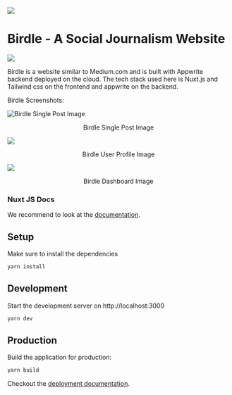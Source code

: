 <p align="left">
  <img src="https://res.cloudinary.com/sahil-patel/image/upload/v1651819288/finocrunch/appwritehack/Birdle_2_bu33c2.png">
</p>

# Birdle - A Social Journalism Website

![](https://res.cloudinary.com/sahil-patel/image/upload/v1651563658/finocrunch/appwritehack/appwritehack-image_srqpii.png)

Birdle is a website similar to Medium.com and is built with Appwrite backend deployed on the cloud. The tech stack used here is Nuxt.js and Tailwind css on the frontend and appwrite on the backend.

Birdle Screenshots:

![](https://res.cloudinary.com/sahil-patel/image/upload/v1650719814/finocrunch/appwritehack/single_post_czigaw.png "Birdle Single Post Image")

<p align="center">
Birdle Single Post Image
</p>

![](https://res.cloudinary.com/sahil-patel/image/upload/v1650718093/finocrunch/appwritehack/author_xrbtih.png)

<p align="center">
Birdle User Profile Image
</p>

![](https://res.cloudinary.com/sahil-patel/image/upload/v1651566403/finocrunch/appwritehack/screely-1651566392638_reuzi1.png)

<p align="center">
Birdle Dashboard Image
</p>

### Nuxt JS Docs

We recommend to look at the [documentation](https://v3.nuxtjs.org).

## Setup

Make sure to install the dependencies

```bash
yarn install
```

## Development

Start the development server on http://localhost:3000

```bash
yarn dev
```

## Production

Build the application for production:

```bash
yarn build
```

Checkout the [deployment documentation](https://v3.nuxtjs.org/docs/deployment).
